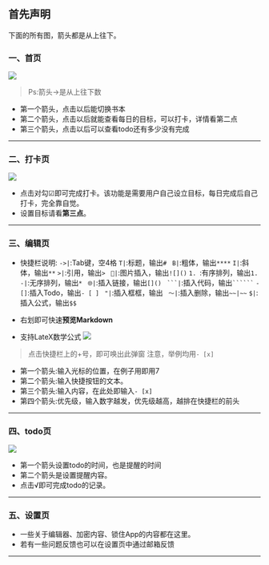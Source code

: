 ## 首先声明
下面的所有图，箭头都是从上往下。
### 一、首页
![](https://i.niupic.com/images/2020/01/26/6lFE.jpg)
> Ps:箭头→是从上往下数

* 第一个箭头，点击以后能切换书本
* 第二个箭头，点击以后就能查看每日的目标，可以打卡，详情看第二点
* 第三个箭头，点击以后可以查看todo还有多少没有完成
---
### 二、打卡页
![](https://i.niupic.com/images/2020/01/28/6lM9.jpg)
* 点击对勾☑即可完成打卡。该功能是需要用户自己设立目标，每日完成后自己打卡，完全靠自觉。
* 设置目标请看**第三点**。
---

### 三、编辑页
* 快捷栏说明:
`->|`:Tab键，空4格
`T|`:标题，输出`# `
`B|`:粗体，输出`****`
`I|`:斜体，输出`**`
`>|`:引用，输出`> `
`🎑|`:图片插入，输出`![]()`
`1. `:有序排列，输出`1. `
`-|`:无序排列，输出`* `
`🌐|`:插入链接，输出`[]()`
` ```|`:插入代码，输出` `````` `
`-[]`:插入Todo，输出`- [ ] `
` "| `:插入框框，输出` `
`～|`:插入删除，输出`~~|~~`
`$|`:插入公式，输出`$$`

* 右划即可快速**预览Markdown**
* 支持LateX数学公式
![](https://i.niupic.com/images/2020/01/31/6mcF.jpg)
> 点击快捷栏上的+号，即可唤出此弹窗
注意，举例均用`- [x] `
* 第一个箭头:输入光标的位置，在例子用即用7
* 第二个箭头:输入快捷按钮的文本。
* 第三个箭头:输入内容，在此处即输入`- [x] `
* 第四个箭头:优先级，输入数字越发，优先级越高，越排在快捷栏的前头
---

### 四、todo页
![](https://i.niupic.com/images/2020/01/28/6lMf.jpg)
* 第一个箭头设置todo的时间，也是提醒的时间
* 第二个箭头是设置提醒内容。
* 点击√即可完成todo的记录。
---

### 五、设置页
* 一些关于编辑器、加密内容、锁住App的内容都在这里。
* 若有一些问题反馈也可以在设置页中通过邮箱反馈
---
